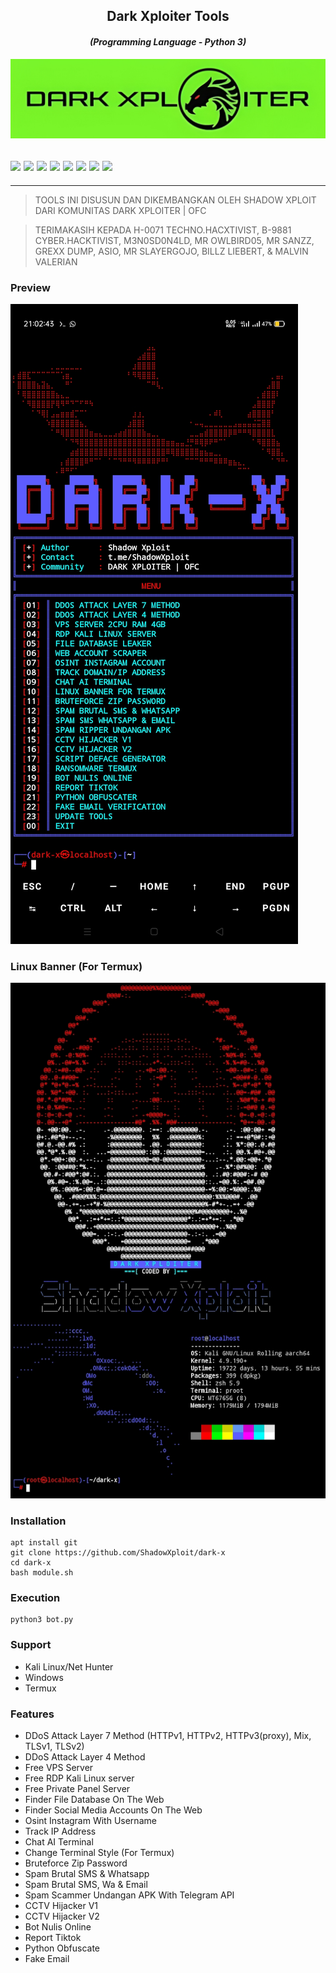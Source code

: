 <h2 align="center">Dark Xploiter Tools</h2>
<em><h4 align="center">(Programming Language - Python 3)</h4></em>

<img src="https://raw.githubusercontent.com/ShadowXploit/dark-x//main/.data/IMG_20240406_130021.jpg">

 <h2><img src="https://img.shields.io/badge/Author-./Shadow Xploit-blueviolet"/>
<img src="https://img.shields.io/badge/Tool-DarkX-red"/>
<img src="https://img.shields.io/badge/Made%20with-Python%20and%20Bash-yellowgreen"/> <img src="https://img.shields.io/badge/Version-1.4-9cf"/>
<img src="https://img.shields.io/github/issues/ShadowXploit/dark-x.svg?color=%23ff0000"/> <img
<img src="https://img.shields.io/github/forks/ShadowXploit/dark-x.svg?color=%23ffff00"/> <img
<img src="https://img.shields.io/github/stars/ShadowXploit/dark-x.svg?color=%23ff3300"/> <img
<img src="https://img.shields.io/github/license/ShadowXploit/dark-x.svg?color=%230000ff"/> <img
</center>
  </h2>
  <hr>


>TOOLS INI DISUSUN DAN DIKEMBANGKAN OLEH SHADOW XPLOIT DARI KOMUNITAS DARK XPLOITER | OFC

>TERIMAKASIH KEPADA H-0071 TECHNO.HACXTIVIST, B-9881 CYBER.HACKTIVIST, M3N0SD0N4LD, MR OWLBIRD05, MR SANZZ, GREXX DUMP, ASIO, MR SLAYERGOJO, BILLZ LIEBERT, & MALVIN VALERIAN

### Preview
<img src="https://raw.githubusercontent.com/ShadowXploit/dark-x/main/Screenshot_2024-05-23-21-02-44-71.jpg">
<p align="center">

### Linux Banner (For Termux)
<img src="https://raw.githubusercontent.com/ShadowXploit/dark-x/main/Screenshot.jpg">

### Installation
    apt install git
    git clone https://github.com/ShadowXploit/dark-x
    cd dark-x
    bash module.sh


### Execution
    python3 bot.py

### Support
- Kali Linux/Net Hunter
- Windows
- Termux

### Features
- DDoS Attack Layer 7 Method
  (HTTPv1, HTTPv2, HTTPv3(proxy), Mix, TLSv1, TLSv2)
- DDoS Attack Layer 4 Method
- Free VPS Server
- Free RDP Kali Linux server
- Free Private Panel Server
- Finder File Database On The Web
- Finder Social Media Accounts On The Web
- Osint Instagram With Username
- Track IP Address
- Chat AI Terminal
- Change Terminal Style (For Termux)
- Bruteforce Zip Password
- Spam Brutal SMS & Whatsapp
- Spam Brutal SMS, Wa & Email
- Spam Scammer Undangan APK With Telegram API
- CCTV Hijacker V1
- CCTV Hijacker V2
- Bot Nulis Online
- Report Tiktok
- Python Obfuscate
- Fake Email
